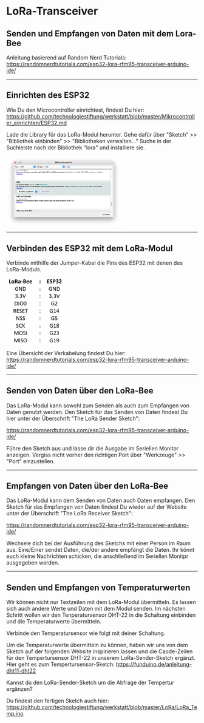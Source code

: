 # LoRa-Transceiver
## Senden und Empfangen von Daten mit dem Lora-Bee

Anleitung basierend auf Random Nerd Tutorials: https://randomnerdtutorials.com/esp32-lora-rfm95-transceiver-arduino-ide/

-----

## Einrichten des ESP32

Wie Du den Microcontroller einrichtest, findest Du hier: https://github.com/technologiestiftung/werkstatt/blob/master/Mikrocontroller_einrichten/ESP32.md

Lade die Library für das LoRa-Modul herunter. Gehe dafür über "Sketch" >> "Bibliothek einbinden" >> "Bibliotheken verwalten..."
Suche in der Suchleiste nach der Bibliothek "lora" und installiere sie.

<img align="center" width="60%" src="Images/lora_1.png">


-----

## Verbinden des ESP32 mit dem LoRa-Modul

Verbinde mithilfe der Jumper-Kabel die Pins des ESP32 mit denen des LoRa-Moduls.

<img align="center" width="30%" src="Images/lora_2.png">

Eine Übersicht der Verkabelung findest Du hier: https://randomnerdtutorials.com/esp32-lora-rfm95-transceiver-arduino-ide/


-----

## Senden von Daten über den LoRa-Bee

Das LoRa-Modul kann sowohl zum Senden als auch zum Empfangen von Daten genutzt werden. Den Sketch für das Senden von Daten findest Du hier unter der Überschrift "The LoRa Sender Sketch":

https://randomnerdtutorials.com/esp32-lora-rfm95-transceiver-arduino-ide/

Führe den Sketch aus und lasse dir die Ausgabe im Seriellen Monitor anzeigen. Vergiss nicht vorher den richtigen Port über "Werkzeuge" >> "Port" einzustellen.


-----

## Empfangen von Daten über den LoRa-Bee

Das LoRa-Modul kann dem Senden von Daten auch Daten empfangen. Den Sketch für das Empfangen von Daten findest Du wieder auf der Website unter der Überschrift "The LoRa Receiver Sketch":

https://randomnerdtutorials.com/esp32-lora-rfm95-transceiver-arduino-ide/

Wechsele dich bei der Ausführung des Sketchs mit einer Person im Raum aus. Eine/Einer sendet Daten, die/der andere empfängt die Daten. Ihr könnt euch kleine Nachrichten schicken, die anschließend im Seriellen Monitpr ausgegeben werden.


-----

## Senden und Empfangen von Temperaturwerten

Wir können nicht nur Textzeilen mit dem LoRa-Modul übermitteln. Es lassen sich auch andere Werte und Daten mit dem Modul senden. Im nächsten Schritt wollen wir den Tenperatursensor DHT-22 in die Schaltung einbinden und die Temperaturwerte übermitteln.

Verbinde den Temperatursensor wie folgt mit deiner Schaltung.

Um die Temperaturwerte übermitteln zu können, haben wir uns von dem Sketch auf der folgenden Website inspirieren lassen und die Caode-Zeilen für den Tempertursensor DHT-22 in unserem LoRa-Sender-Sketch ergänzt. Hier geht es zum Tempertursensor-Sketch: https://funduino.de/anleitung-dht11-dht22

Kannst du den LoRa-Sender-Sketch um die Abfrage der Tempertur ergänzen?

Du findest den fertigen Sketch auch hier: https://github.com/technologiestiftung/werkstatt/blob/master/LoRa/LoRa_Temp.ino

